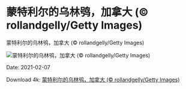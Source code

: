 # 蒙特利尔的乌林鸮，加拿大 (© rollandgelly/Getty Images)

蒙特利尔的乌林鸮，加拿大 (© rollandgelly/Getty Images)

![蒙特利尔的乌林鸮，加拿大 (© rollandgelly/Getty Images)](https://bing.com/th?id=OHR.SuperbOwl_ZH-CN5028336455_UHD.jpg&w=1024&h=576)

Date: 2021-02-07

Download 4k: [蒙特利尔的乌林鸮，加拿大 (© rollandgelly/Getty Images)](https://bing.com/th?id=OHR.SuperbOwl_ZH-CN5028336455_UHD.jpg)


